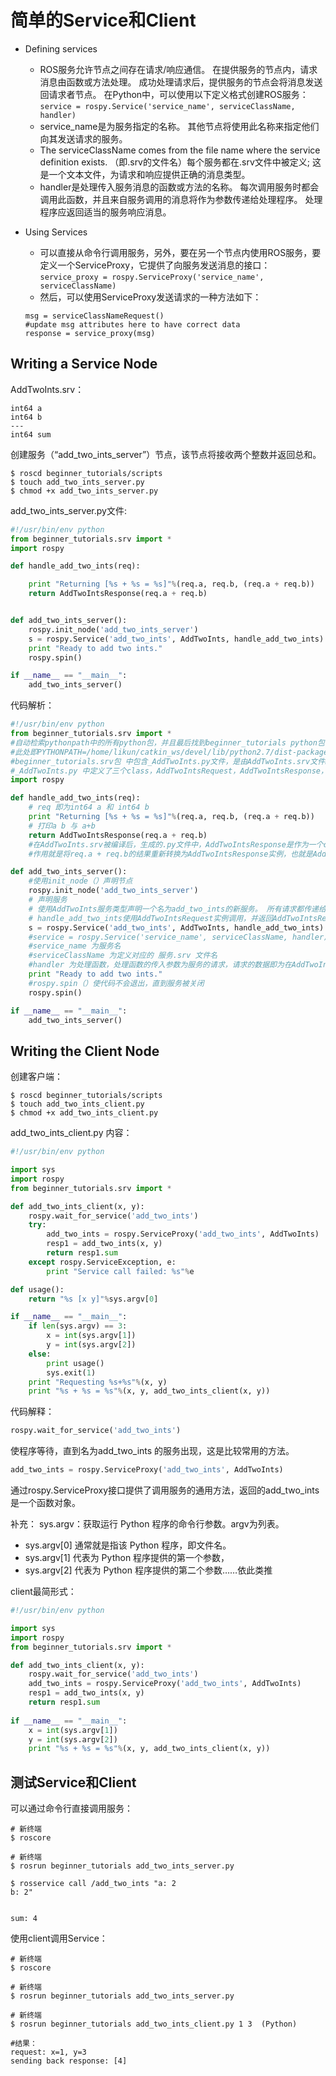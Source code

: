 # 简单的Service和Client

- Defining services
  - ROS服务允许节点之间存在请求/响应通信。 在提供服务的节点内，请求消息由函数或方法处理。 成功处理请求后，提供服务的节点会将消息发送回请求者节点。 在Python中，可以使用以下定义格式创建ROS服务：`service = rospy.Service('service_name', serviceClassName, handler)`
  - service_name是为服务指定的名称。 其他节点将使用此名称来指定他们向其发送请求的服务。
  - The serviceClassName comes from the file name where the service definition exists.  （即.srv的文件名）每个服务都在.srv文件中被定义; 这是一个文本文件，为请求和响应提供正确的消息类型。
  - handler是处理传入服务消息的函数或方法的名称。 每次调用服务时都会调用此函数，并且来自服务调用的消息将作为参数传递给处理程序。 处理程序应返回适当的服务响应消息。

- Using Services
  - 可以直接从命令行调用服务，另外，要在另一个节点内使用ROS服务，要定义一个ServiceProxy，它提供了向服务发送消息的接口：`service_proxy = rospy.ServiceProxy('service_name', serviceClassName)`
  - 然后，可以使用ServiceProxy发送请求的一种方法如下：
  ```
  msg = serviceClassNameRequest()
  #update msg attributes here to have correct data
  response = service_proxy(msg)
  ```
## Writing a Service Node

AddTwoInts.srv：
```
int64 a
int64 b
---
int64 sum
```

创建服务（“add_two_ints_server”）节点，该节点将接收两个整数并返回总和。

```
$ roscd beginner_tutorials/scripts
$ touch add_two_ints_server.py
$ chmod +x add_two_ints_server.py
```

add_two_ints_server.py文件:
```python
#!/usr/bin/env python
from beginner_tutorials.srv import *
import rospy

def handle_add_two_ints(req):

    print "Returning [%s + %s = %s]"%(req.a, req.b, (req.a + req.b))
    return AddTwoIntsResponse(req.a + req.b)


def add_two_ints_server():
    rospy.init_node('add_two_ints_server')
    s = rospy.Service('add_two_ints', AddTwoInts, handle_add_two_ints)
    print "Ready to add two ints."
    rospy.spin()

if __name__ == "__main__":
    add_two_ints_server()
```
代码解析：
```python
#!/usr/bin/env python
from beginner_tutorials.srv import *
#自动检索pythonpath中的所有python包，并且最后找到beginner_tutorials python包
#此处即PYTHONPATH=/home/likun/catkin_ws/devel/lib/python2.7/dist-packages
#beginner_tutorials.srv包 中包含_AddTwoInts.py文件，是由AddTwoInts.srv文件build而来，里面定义了服务AddTwoInts的内容。
#_AddTwoInts.py 中定义了三个class，AddTwoIntsRequest，AddTwoIntsResponse，AddTwoInts。
import rospy

def handle_add_two_ints(req):
	# req 即为int64 a 和 int64 b
    print "Returning [%s + %s = %s]"%(req.a, req.b, (req.a + req.b))
    # 打印a b 与 a+b
    return AddTwoIntsResponse(req.a + req.b)
    #在AddTwoInts.srv被编译后，生成的.py文件中，AddTwoIntsResponse是作为一个class存在的，
    #作用就是将req.a + req.b的结果重新转换为AddTwoIntsResponse实例，也就是AddTwoInts.srv中定义的Response类型(---下半部分)，即int64 sum。AddTwoInt.srv文件在被build时，会在动在后面加Response，也就是 --.srv >> --Response()，所以这里才能用类AddTwoIntsResponse进行实例化。

def add_two_ints_server():
    #使用init_node（）声明节点
    rospy.init_node('add_two_ints_server')
    # 声明服务
    # 使用AddTwoInts服务类型声明一个名为add_two_ints的新服务。 所有请求都传递给handle_add_two_ints函数。 
    # handle_add_two_ints使用AddTwoIntsRequest实例调用，并返回AddTwoIntsResponse的实例。
    s = rospy.Service('add_two_ints', AddTwoInts, handle_add_two_ints)
    #service = rospy.Service('service_name', serviceClassName, handler)
    #service_name 为服务名
    #serviceClassName 为定义对应的 服务.srv 文件名
    #handler 为处理函数，处理函数的传入参数为服务的请求，请求的数据即为在AddTwoInts.srv中定义的 int64 a 与 int64 b,参数a和b将传入handle_add_two_ints形参req
    print "Ready to add two ints."
    #rospy.spin（）使代码不会退出，直到服务被关闭
    rospy.spin()

if __name__ == "__main__":
    add_two_ints_server()
```

## Writing the Client Node

创建客户端：
```shell
$ roscd beginner_tutorials/scripts
$ touch add_two_ints_client.py
$ chmod +x add_two_ints_client.py
```

add_two_ints_client.py 内容：

```python
#!/usr/bin/env python

import sys
import rospy
from beginner_tutorials.srv import *

def add_two_ints_client(x, y):
    rospy.wait_for_service('add_two_ints')
    try:
        add_two_ints = rospy.ServiceProxy('add_two_ints', AddTwoInts)
        resp1 = add_two_ints(x, y)
        return resp1.sum
    except rospy.ServiceException, e:
        print "Service call failed: %s"%e

def usage():
    return "%s [x y]"%sys.argv[0]

if __name__ == "__main__":
    if len(sys.argv) == 3:
        x = int(sys.argv[1])
        y = int(sys.argv[2])
    else:
        print usage()
        sys.exit(1)
    print "Requesting %s+%s"%(x, y)
    print "%s + %s = %s"%(x, y, add_two_ints_client(x, y))
```

代码解释：

```python
rospy.wait_for_service('add_two_ints')
```
使程序等待，直到名为add_two_ints 的服务出现，这是比较常用的方法。

```python
add_two_ints = rospy.ServiceProxy('add_two_ints', AddTwoInts)
```
通过rospy.ServiceProxy接口提供了调用服务的通用方法，返回的add_two_ints是一个函数对象。

补充：
sys.argv：获取运行 Python 程序的命令行参数。argv为列表。
 - sys.argv[0] 通常就是指该 Python 程序，即文件名。
 - sys.argv[1] 代表为 Python 程序提供的第一个参数，
 - sys.argv[2] 代表为 Python 程序提供的第二个参数……依此类推
 
client最简形式：

```python
#!/usr/bin/env python

import sys
import rospy
from beginner_tutorials.srv import *

def add_two_ints_client(x, y):
	rospy.wait_for_service('add_two_ints')
	add_two_ints = rospy.ServiceProxy('add_two_ints', AddTwoInts)
	resp1 = add_two_ints(x, y)
	return resp1.sum
	
if __name__ == "__main__":
	x = int(sys.argv[1])
	y = int(sys.argv[2])
	print "%s + %s = %s"%(x, y, add_two_ints_client(x, y))
```

## 测试Service和Client

可以通过命令行直接调用服务：

```shell
# 新终端
$ roscore

# 新终端
$ rosrun beginner_tutorials add_two_ints_server.py 
```

```shell
$ rosservice call /add_two_ints "a: 2
b: 2"


sum: 4
```

使用client调用Service：

```shell
# 新终端
$ roscore

# 新终端
$ rosrun beginner_tutorials add_two_ints_server.py 

# 新终端
$ rosrun beginner_tutorials add_two_ints_client.py 1 3  (Python)

#结果：
request: x=1, y=3
sending back response: [4]
```
